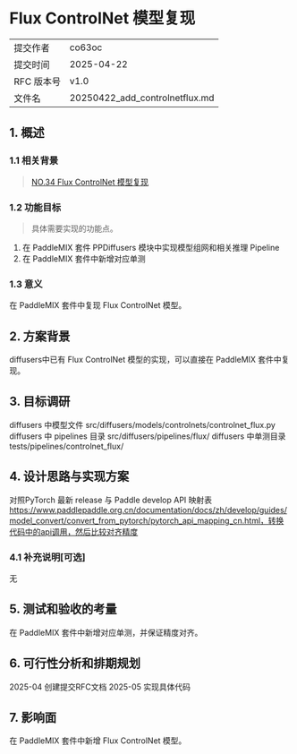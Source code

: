 
# Flux ControlNet 模型复现

|              |                    |
| ------------ | -----------------  |
| 提交作者      |     co63oc               |
| 提交时间      |       2025-04-22   |
| RFC 版本号    | v1.0               |
| 文件名        | 20250422_add_controlnetflux.md             |

## 1. 概述

### 1.1 相关背景

> [NO.34 Flux ControlNet 模型复现](https://github.com/PaddlePaddle/community/blob/master/hackathon/hackathon_8th/%E3%80%90Hackathon_8th%E3%80%91%E4%B8%AA%E4%BA%BA%E6%8C%91%E6%88%98%E8%B5%9B%E2%80%94%E5%A5%97%E4%BB%B6%E5%BC%80%E5%8F%91%E4%BB%BB%E5%8A%A1%E5%90%88%E9%9B%86.md#no34-flux-controlnet-%E6%A8%A1%E5%9E%8B%E5%A4%8D%E7%8E%B0)

### 1.2 功能目标

> 具体需要实现的功能点。

1. 在 PaddleMIX 套件 PPDiffusers 模块中实现模型组网和相关推理 Pipeline
2. 在 PaddleMIX 套件中新增对应单测

### 1.3 意义

在 PaddleMIX 套件中复现 Flux ControlNet 模型。

## 2.  方案背景

diffusers中已有 Flux ControlNet 模型的实现，可以直接在 PaddleMIX 套件中复现。

## 3. 目标调研

diffusers 中模型文件 src/diffusers/models/controlnets/controlnet_flux.py
diffusers 中 pipelines 目录 src/diffusers/pipelines/flux/
diffusers 中单测目录 tests/pipelines/controlnet_flux/

## 4. 设计思路与实现方案

对照PyTorch 最新 release 与 Paddle develop API 映射表 https://www.paddlepaddle.org.cn/documentation/docs/zh/develop/guides/model_convert/convert_from_pytorch/pytorch_api_mapping_cn.html，转换代码中的api调用，然后比较对齐精度

### 4.1 补充说明[可选]

无

## 5. 测试和验收的考量

在 PaddleMIX 套件中新增对应单测，并保证精度对齐。

## 6. 可行性分析和排期规划

2025-04 创建提交RFC文档
2025-05 实现具体代码

## 7. 影响面

在 PaddleMIX 套件中新增 Flux ControlNet 模型。

